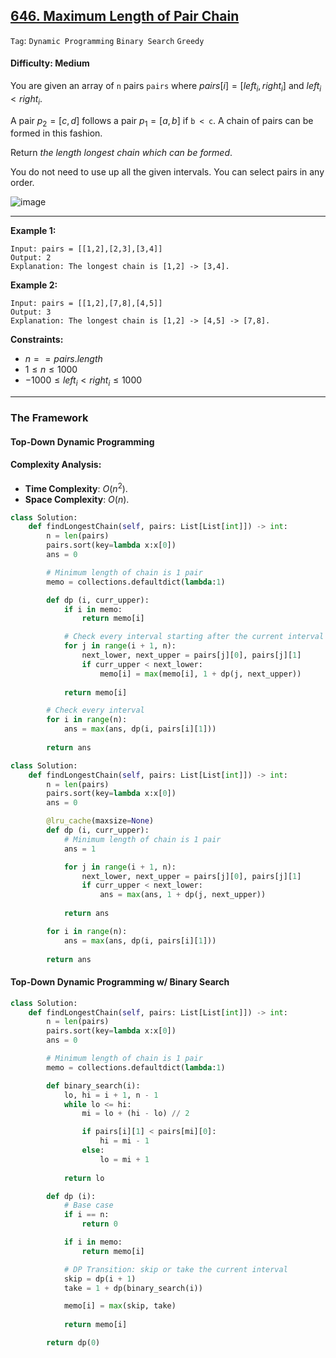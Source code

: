 ## [646. Maximum Length of Pair Chain](https://leetcode.com/problems/maximum-length-of-pair-chain/)

```Tag```: ```Dynamic Programming``` ```Binary Search``` ```Greedy```

#### Difficulty: Medium

You are given an array of ```n``` pairs ```pairs``` where $pairs[i] = [left_i, right_i]$ and $left_i < right_i$.

A pair $p_2 = [c, d]$ follows a pair $p_1 = [a, b]$ if ```b < c```. A chain of pairs can be formed in this fashion.

Return _the length longest chain which can be formed_.

You do not need to use up all the given intervals. You can select pairs in any order.

![image](https://github.com/quananhle/Python/assets/35042430/93fe27e4-db8d-45fc-a192-63992ce0bffe)

---

__Example 1:__
```
Input: pairs = [[1,2],[2,3],[3,4]]
Output: 2
Explanation: The longest chain is [1,2] -> [3,4].
```

__Example 2:__
```
Input: pairs = [[1,2],[7,8],[4,5]]
Output: 3
Explanation: The longest chain is [1,2] -> [4,5] -> [7,8].
```

__Constraints:__

- $n == pairs.length$
- $1 \le n \le 1000$
- $-1000 \le left_i \lt right_i \le 1000$

---

### The Framework

#### Top-Down Dynamic Programming

#### Complexity Analysis:

- __Time Complexity__: $O(n^2)$.
- __Space Complexity__: $O(n)$.

```Python
class Solution:
    def findLongestChain(self, pairs: List[List[int]]) -> int:
        n = len(pairs)
        pairs.sort(key=lambda x:x[0])
        ans = 0

        # Minimum length of chain is 1 pair
        memo = collections.defaultdict(lambda:1)

        def dp (i, curr_upper):
            if i in memo:
                return memo[i]

            # Check every interval starting after the current interval in a already sorted list
            for j in range(i + 1, n):
                next_lower, next_upper = pairs[j][0], pairs[j][1]
                if curr_upper < next_lower:
                    memo[i] = max(memo[i], 1 + dp(j, next_upper))
            
            return memo[i]

        # Check every interval
        for i in range(n):
            ans = max(ans, dp(i, pairs[i][1]))
        
        return ans
```

```Python
class Solution:
    def findLongestChain(self, pairs: List[List[int]]) -> int:
        n = len(pairs)
        pairs.sort(key=lambda x:x[0])
        ans = 0

        @lru_cache(maxsize=None)
        def dp (i, curr_upper):
            # Minimum length of chain is 1 pair
            ans = 1

            for j in range(i + 1, n):
                next_lower, next_upper = pairs[j][0], pairs[j][1]
                if curr_upper < next_lower:
                    ans = max(ans, 1 + dp(j, next_upper))
            
            return ans

        for i in range(n):
            ans = max(ans, dp(i, pairs[i][1]))
        
        return ans
```

#### Top-Down Dynamic Programming w/ Binary Search

```Python
class Solution:
    def findLongestChain(self, pairs: List[List[int]]) -> int:
        n = len(pairs)
        pairs.sort(key=lambda x:x[0])
        ans = 0

        # Minimum length of chain is 1 pair
        memo = collections.defaultdict(lambda:1)

        def binary_search(i):
            lo, hi = i + 1, n - 1
            while lo <= hi:
                mi = lo + (hi - lo) // 2

                if pairs[i][1] < pairs[mi][0]:
                    hi = mi - 1
                else:
                    lo = mi + 1
                
            return lo

        def dp (i):
            # Base case
            if i == n:
                return 0

            if i in memo:
                return memo[i]

            # DP Transition: skip or take the current interval
            skip = dp(i + 1)
            take = 1 + dp(binary_search(i))

            memo[i] = max(skip, take)
            
            return memo[i]

        return dp(0)
```
